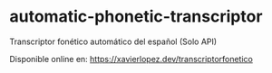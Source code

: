# automatic-phonetic-transcriptor
Transcriptor fonético automático del español (Solo API) 

Disponible online en: 
https://xavierlopez.dev/transcriptorfonetico
